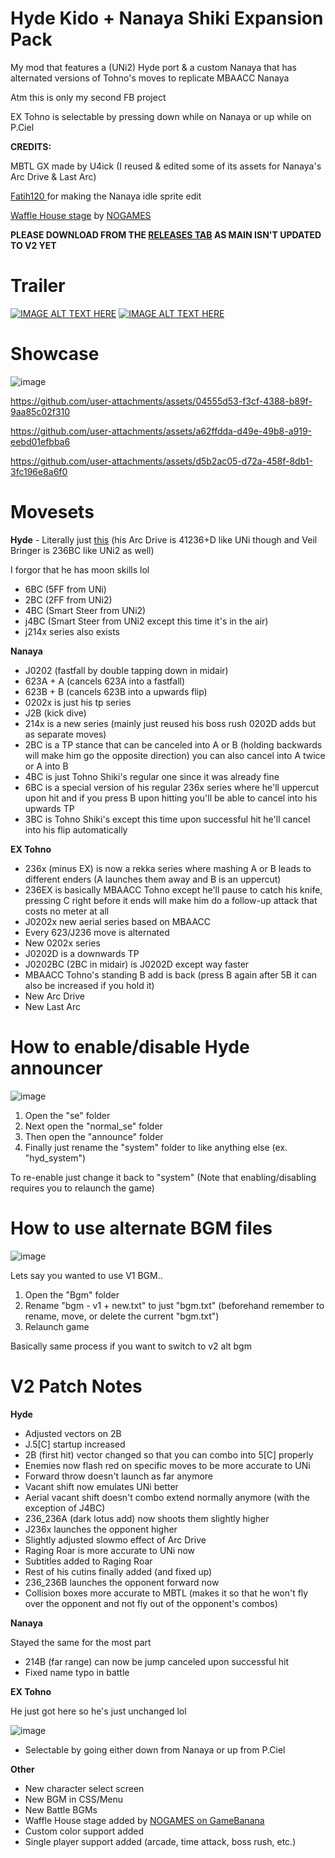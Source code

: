 # Hyde Kido + Nanaya Shiki Expansion Pack
My mod that features a (UNi2) Hyde port & a custom Nanaya that has alternated versions of Tohno's moves to replicate MBAACC Nanaya


Atm this is only my second FB project

EX Tohno is selectable by pressing down while on Nanaya or up while on P.Ciel

**CREDITS:** 

MBTL GX made by U4ick (I reused & edited some of its assets for Nanaya's Arc Drive & Last Arc)

[Fatih120 ](https://github.com/Fatih120) for making the Nanaya idle sprite edit

[Waffle House stage](https://gamebanana.com/mods/367862) by [NOGAMES](https://gamebanana.com/members/2108630) 

**PLEASE DOWNLOAD FROM THE [RELEASES TAB](https://github.com/ReallyRealer/Hyde-Kido-Nanaya-Shiki-Expansion-Pack/releases) AS MAIN ISN'T UPDATED TO V2 YET** 

# Trailer
[![IMAGE ALT TEXT HERE](https://img.youtube.com/vi/wOhzSrCsMzg/0.jpg)](https://www.youtube.com/watch?v=wOhzSrCsMzg)
[![IMAGE ALT TEXT HERE](https://img.youtube.com/vi/wU6msn0UArA/0.jpg)](https://www.youtube.com/watch?v=wU6msn0UArA)


# Showcase

![image](https://github.com/user-attachments/assets/9c45fb71-b476-4d6a-8f93-ee6cf92e3d52)


https://github.com/user-attachments/assets/04555d53-f3cf-4388-b89f-9aa85c02f310


https://github.com/user-attachments/assets/a62ffdda-d49e-49b8-a919-eebd01efbba6



https://github.com/user-attachments/assets/d5b2ac05-d72a-458f-8db1-3fc196e8a6f0





# Movesets
**Hyde** - Literally just [this](https://wiki.gbl.gg/w/Under_Night_In-Birth/UNI2/Hyde#Move_List) (his Arc Drive is 41236+D like UNi though and Veil Bringer is 236BC like UNi2 as well)

I forgor that he has moon skills lol
- 6BC (5FF from UNi)
- 2BC (2FF from UNi2)
- 4BC (Smart Steer from UNi2)
- j4BC (Smart Steer from UNi2 except this time it's in the air)
- j214x series also exists


**Nanaya** 
- J0202 (fastfall by double tapping down in midair)
- 623A + A (cancels 623A into a fastfall)
- 623B + B (cancels 623B into a upwards flip)
- 0202x is just his tp series
- J2B (kick dive)
- 214x is a new series (mainly just reused his boss rush 0202D adds but as separate moves)
- 2BC is a TP stance that can be canceled into A or B (holding backwards will make him go the opposite direction) you can also cancel into A twice or A into B
- 4BC is just Tohno Shiki's regular one since it was already fine
- 6BC is a special version of his regular 236x series where he'll uppercut upon hit and if you press B upon hitting you'll be able to cancel into his upwards TP
- 3BC is Tohno Shiki's except this time upon successful hit he'll cancel into his flip automatically

**EX Tohno** 
- 236x (minus EX) is now a rekka series where mashing A or B leads to different enders (A launches them away and B is an uppercut)
- 236EX is basically MBAACC Tohno except he'll pause to catch his knife, pressing C right before it ends will make him do a follow-up attack that costs no meter at all
- J0202x new aerial series based on MBAACC
- Every 623/J236 move is alternated
- New 0202x series
- J0202D is a downwards TP
- J0202BC (2BC in midair) is J0202D except way faster
- MBAACC Tohno's standing B add is back (press B again after 5B it can also be increased if you hold it)
- New Arc Drive
- New Last Arc


# How to enable/disable Hyde announcer

![image](https://github.com/user-attachments/assets/0a65a0b9-52cd-4c8c-b067-73585b4f9155)

1. Open the "se" folder
2. Next open the "normal_se" folder
3. Then open the "announce" folder
4. Finally just rename the "system" folder to like anything else (ex. "hyd_system")

To re-enable just change it back to "system" (Note that enabling/disabling requires you to relaunch the game)

# How to use alternate BGM files

![image](https://github.com/user-attachments/assets/197c364f-050f-4262-b156-1683851a58f8)

Lets say you wanted to use V1 BGM..

1. Open the "Bgm" folder
2. Rename "bgm - v1 + new.txt" to just "bgm.txt" (beforehand remember to rename, move, or delete the current "bgm.txt")
3. Relaunch game

Basically same process if you want to switch to v2 alt bgm

# V2 Patch Notes

**Hyde** 
-  Adjusted vectors on 2B
-  J.5[C] startup increased
-  2B (first hit) vector changed so that you can combo into 5[C] properly
-  Enemies now flash red on specific moves to be more accurate to UNi
-  Forward throw doesn't launch as far anymore
-  Vacant shift now emulates UNi better
-  Aerial vacant shift doesn't combo extend normally anymore (with the exception of J4BC)
-  236_236A (dark lotus add) now shoots them slightly higher
-  J236x launches the opponent higher
-  Slightly adjusted slowmo effect of Arc Drive
-  Raging Roar is more accurate to UNi now
-  Subtitles added to Raging Roar
-  Rest of his cutins finally added (and fixed up)
-  236_236B launches the opponent forward now
-  Collision boxes more accurate to MBTL (makes it so that he won't fly over the opponent and not fly out of the opponent's combos)

**Nanaya**

Stayed the same for the most part
- 214B (far range) can now be jump canceled upon successful hit
- Fixed name typo in battle

**EX Tohno**

He just got here so he's just unchanged lol

![image](https://github.com/user-attachments/assets/6bc16880-20c6-4f19-82f9-8014f8bec7a0)


- Selectable by going either down from Nanaya or up from P.Ciel



**Other**
- New character select screen
- New BGM in CSS/Menu
- New Battle BGMs
- Waffle House stage added by [NOGAMES on GameBanana](https://gamebanana.com/members/2108630)
- Custom color support added
- Single player support added (arcade, time attack, boss rush, etc.)



